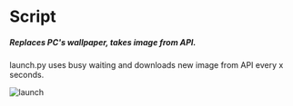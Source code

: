 # Script
##### Replaces PC's wallpaper, takes image from API.
launch.py uses busy waiting and downloads new image from API every x seconds.

![launch](https://user-images.githubusercontent.com/96925396/224504958-cfaf2165-ddc4-4dba-a3b6-f2bfd85344d5.png)
